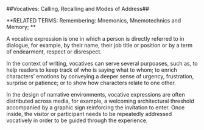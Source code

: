 ##Vocatives: Calling, Recalling and Modes of Address##

**RELATED TERMS: Remembering: Mnemonics, Mnemotechnics and Memory; **

A vocative expression is one in which a person is directly referred to in dialogue, for example, by their name, their job title or position or by a term of endearment, respect or disrespect.

In the context of writing, vocatives can serve several purpoases, such as, to help readers to keep track of who is saying what to whom; to enrich characters’ emotions by conveying a deeper sense of urgency, frustration, surprise or patience; or to show how characters relate to one other.

In the design of narrative environments, vocative expressions are often distributed across media, for example, a welcoming architectural threshold accompanied by a graphic sign reinforcing the invitation to enter. Once inside, the visitor or participant needs to be repeatedly addressed vocatively in order to be guided through the experience.
